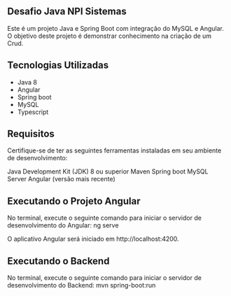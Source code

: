 ## Desafio Java NPI Sistemas
Este é um projeto Java e Spring Boot com integração do MySQL e Angular. O objetivo deste projeto é demonstrar conhecimento na criação de um Crud.

## Tecnologias Utilizadas
- Java 8
- Angular
- Spring boot
- MySQL
- Typescript

## Requisitos
Certifique-se de ter as seguintes ferramentas instaladas em seu ambiente de desenvolvimento:

Java Development Kit (JDK) 8 ou superior
Maven
Spring boot
MySQL Server
Angular (versão mais recente)

## Executando o Projeto Angular
No terminal, execute o seguinte comando para iniciar o servidor de desenvolvimento do Angular: ng serve

O aplicativo Angular será iniciado em http://localhost:4200.

## Executando o Backend
No terminal, execute o seguinte comando para iniciar o servidor de desenvolvimento do Backend: mvn spring-boot:run 


